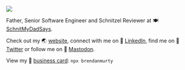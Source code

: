 ![](https://user-images.githubusercontent.com/608191/172973305-6ed30f3c-51e9-4b11-b7c5-ca0f6ff015c7.jpg)

Father, Senior Software Engineer and Schnitzel Reviewer at 🍽️ [SchnitMyDadSays](http://schnitmydadsays.com/).

Check out my 🌏 [website](https://brendan.murty.au), connect with me on 🏢 [LinkedIn](https://linkedin.com/in/brendanmurty), find me on 👋 [Twitter](https://twitter.com/brendanmurty) or follow me on 👋 <a rel="me" href="https://murty.social/@brendan">Mastodon</a>.

View my 📇 [business card](https://github.com/brendanmurty/business-card): `npx brendanmurty`
